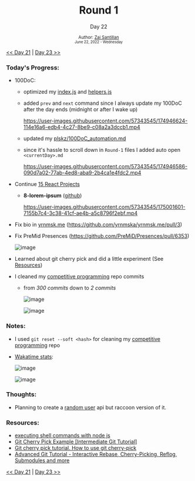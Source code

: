 <div align="center">
  <h1>Round 1</h1>
  <p>Day 22</p>
  <sub>
    Author: <a href="https://github.com/plskz" target="_blank">Zai Santillan</a>
    <br>
    <small>June 22, 2022 - Wednesday</small>
  </sub>
</div>

[<< Day 21](day021.md) | [Day 23 >>](day023.md)

### Today's Progress:

- 100DoC:

  - optimized my [index.js](https://gist.github.com/plskz/b85fe24aebc16732f9749726b97dafdb#file-index-js) and [helpers.js](https://gist.github.com/plskz/b85fe24aebc16732f9749726b97dafdb#file-helpers-js)
  - added `prev` and `next` command since I always update my 100DoC after the day ends (midnight or after I wake up)

    https://user-images.githubusercontent.com/57343545/174946624-114e16a6-edb4-4c27-8be9-c08a2a3dccb1.mp4

  - updated my [plskz/100DoC_automation.md](https://gist.github.com/plskz/b85fe24aebc16732f9749726b97dafdb)

  - since it's hassle to scroll down in `Round-1` files I added auto open `<currentDay>.md`

    https://user-images.githubusercontent.com/57343545/174946586-090d7a02-77ab-4ed8-aba9-2b4ca1e4fdc2.mp4

- Continue [15 React Projects](https://youtu.be/a_7Z7C_JCyo)

  - **8-lorem-ipsum** ([github](https://github.com/plskz/react-projects))

    https://user-images.githubusercontent.com/57343545/175001601-7155b7c4-3c38-41cf-ae4b-a5c8796f2ebf.mp4

- Fix bio in [yrnmsk.me](https://yrnmsk.me) (https://github.com/yrnmska/yrnmsk.me/pull/3)

- Fix PreMid Presences (https://github.com/PreMiD/Presences/pull/6353)

  ![image](https://user-images.githubusercontent.com/57343545/175100084-c6dc2ef3-856e-4274-a334-fe0659680df8.png)

- Learned about git cherry pick and did a little experiment (See [Resources](#resources))

- I cleaned my [competitive programming](https://github.com/plskz/competitive-programming) repo commits

  - from _300 commits_ down to _2 commits_

    ![image](https://user-images.githubusercontent.com/57343545/175100627-660399cf-c021-4ac7-aac5-9349075a3c82.png)

    ![image](https://user-images.githubusercontent.com/57343545/175100900-d0f189cb-92a2-4664-acf8-ac1d97aa15be.png)

### Notes:

- I used `git reset --soft <hash>` for cleaning my [competitive programming](https://github.com/plskz/competitive-programming) repo
- [Wakatime stats](https://wakatime.com/@plskz):

  ![image](https://user-images.githubusercontent.com/57343545/175102543-fa977bc2-a2b1-4b47-a048-35a00e8b4c27.png)

  ![image](https://user-images.githubusercontent.com/57343545/175101963-3af657f6-f23b-40d0-b76c-8847023adc08.png)

### Thoughts:

- Planning to create a [random user](https://randomuser.me) api but raccoon version of it.

### Resources:

- [executing shell commands with node js](https://stackabuse.com/executing-shell-commands-with-node-js/)
- [Git Cherry Pick Example [Intermediate Git Tutorial]](https://youtu.be/WkCnqBhCy4o)
- [Git cherry pick tutorial. How to use git cherry-pick](https://youtu.be/wIY824wWpu4)
- [Advanced Git Tutorial - Interactive Rebase, Cherry-Picking, Reflog, Submodules and more](https://youtu.be/qsTthZi23VE)

[<< Day 21](day021.md) | [Day 23 >>](day023.md)
